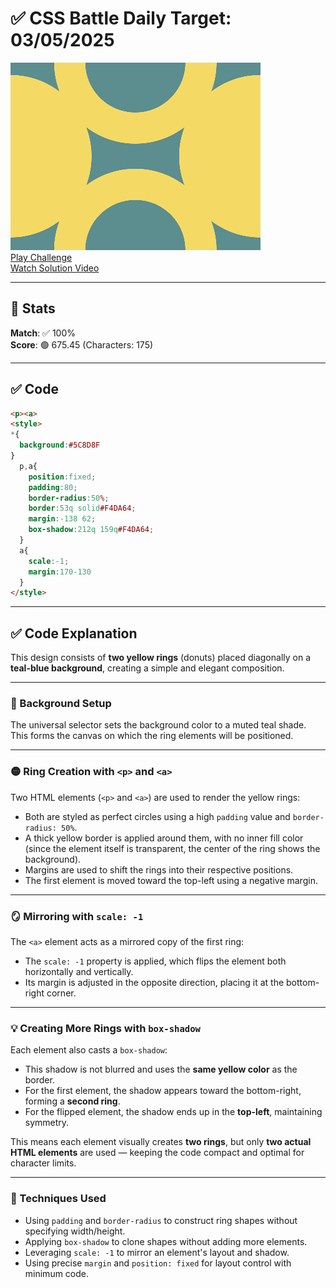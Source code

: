# ✅ CSS Battle Daily Target: 03/05/2025

![Target](./images/03.png)  
[Play Challenge](https://cssbattle.dev/play/lPS2rJvDHe10t9s3fLQi)  
[Watch Solution Video](https://youtube.com/shorts/wYgqLDUV9_E)

---

## 🔢 Stats

**Match**: ✅ 100%  
**Score**: 🟢 675.45 (Characters: 175)

---

## ✅ Code

```html
<p><a>
<style>
*{
  background:#5C8D8F
}
  p,a{
    position:fixed;
    padding:80;
    border-radius:50%;
    border:53q solid#F4DA64;
    margin:-138 62;
    box-shadow:212q 159q#F4DA64;
  }
  a{
    scale:-1;
    margin:170-130
  }
</style>
```

---

## ✅ Code Explanation

This design consists of **two yellow rings** (donuts) placed diagonally on a **teal-blue background**, creating a simple and elegant composition.

---

### 🌊 Background Setup

The universal selector sets the background color to a muted teal shade. This forms the canvas on which the ring elements will be positioned.

---

### 🟡 Ring Creation with `<p>` and `<a>`

Two HTML elements (`<p>` and `<a>`) are used to render the yellow rings:

* Both are styled as perfect circles using a high `padding` value and `border-radius: 50%`.
* A thick yellow border is applied around them, with no inner fill color (since the element itself is transparent, the center of the ring shows the background).
* Margins are used to shift the rings into their respective positions.
* The first element is moved toward the top-left using a negative margin.

---

### 🪞 Mirroring with `scale: -1`

The `<a>` element acts as a mirrored copy of the first ring:

* The `scale: -1` property is applied, which flips the element both horizontally and vertically.
* Its margin is adjusted in the opposite direction, placing it at the bottom-right corner.

---

### 💡 Creating More Rings with `box-shadow`

Each element also casts a `box-shadow`:

* This shadow is not blurred and uses the **same yellow color** as the border.
* For the first element, the shadow appears toward the bottom-right, forming a **second ring**.
* For the flipped element, the shadow ends up in the **top-left**, maintaining symmetry.

This means each element visually creates **two rings**, but only **two actual HTML elements** are used — keeping the code compact and optimal for character limits.

---

### 🧠 Techniques Used

* Using `padding` and `border-radius` to construct ring shapes without specifying width/height.
* Applying `box-shadow` to clone shapes without adding more elements.
* Leveraging `scale: -1` to mirror an element's layout and shadow.
* Using precise `margin` and `position: fixed` for layout control with minimum code.